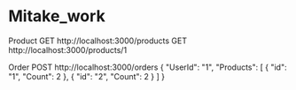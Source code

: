# Mitake_work

Product
GET http://localhost:3000/products
GET http://localhost:3000/products/1

Order
POST http://localhost:3000/orders
{
    "UserId": "1",
    "Products": [
        {
            "id": "1",
            "Count": 2
        },
        {
            "id": "2",
            "Count": 2
        }
    ]
}
